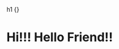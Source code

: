 <!DOCTYPE html>

<html>

  <head>
    <styles>
      h1 {}
    </styles>
  </head>
  <body>
    <h1>Hi!!! Hello Friend!!</h1>
  </body>

</html>
